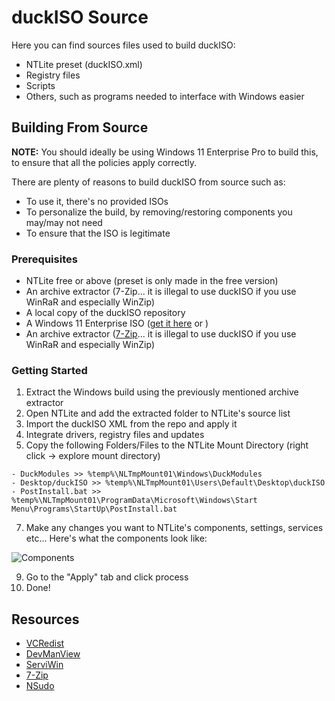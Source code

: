 # duckISO Source
Here you can find sources files used to build duckISO:
- NTLite preset (duckISO.xml)
- Registry files
- Scripts
- Others, such as programs needed to interface with Windows easier

## Building From Source

**NOTE:** You should ideally be using Windows 11 Enterprise Pro to build this, to ensure that all the policies apply correctly.

There are plenty of reasons to build duckISO from source such as:
- To use it, there's no provided ISOs
- To personalize the build, by removing/restoring components you may/may not need
- To ensure that the ISO is legitimate

### Prerequisites
- NTLite free or above (preset is only made in the free version)
- An archive extractor (7-Zip... it is illegal to use duckISO if you use WinRaR and especially WinZip)
- A local copy of the duckISO repository
- A Windows 11 Enterprise ISO ([get it here](https://www.microsoft.com/en-us/evalcenter/download-windows-11-enterprise) or )
- An archive extractor ([7-Zip](https://www.7-zip.org/)... it is illegal to use duckISO if you use WinRaR and especially WinZip)

### Getting Started
1. Extract the Windows build using the previously mentioned archive extractor
2. Open NTLite and add the extracted folder to NTLite's source list
3. Import the duckISO XML from the repo and apply it
4. Integrate drivers, registry files and updates
5. Copy the following Folders/Files to the NTLite Mount Directory (right click -> explore mount directory)
  ```
  - DuckModules >> %temp%\NLTmpMount01\Windows\DuckModules
  - Desktop/duckISO >> %temp%\NLTmpMount01\Users\Default\Desktop\duckISO
  - PostInstall.bat >> %temp%\NLTmpMount01\ProgramData\Microsoft\Windows\Start Menu\Programs\StartUp\PostInstall.bat
  ```
7. Make any changes you want to NTLite's components, settings, services etc... Here's what the components look like:

![Components](https://cdn.discordapp.com/attachments/779004051337117776/984919398982746203/NTLite_Q2pODNHjE6.png)

9. Go to the "Apply" tab and click process
10. Done!

## Resources
- [VCRedist](https://github.com/abbodi1406/vcredist)
- [DevManView](https://www.nirsoft.net/utils/device_manager_view.html)
- [ServiWin](https://www.nirsoft.net/utils/serviwin.html)
- [7-Zip](https://www.7-zip.org)
- [NSudo](https://github.com/m2team/NSudo)